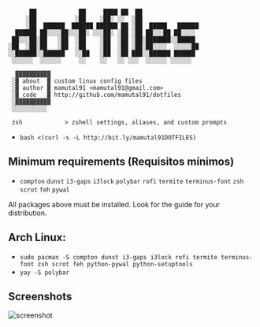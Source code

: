 ```
      ██            ██     ████ ██  ██
     ░██           ░██    ░██░ ░░  ░██
     ░██  ██████  ██████ ██████ ██ ░██  █████   ██████
  ██████ ██░░░░██░░░██░ ░░░██░ ░██ ░██ ██░░░██ ██░░░░
 ██░░░██░██   ░██  ░██    ░██  ░██ ░██░███████░░█████
░██  ░██░██   ░██  ░██    ░██  ░██ ░██░██░░░░  ░░░░░██
░░██████░░██████   ░░██   ░██  ░██ ███░░██████ ██████
 ░░░░░░  ░░░░░░     ░░    ░░   ░░ ░░░  ░░░░░░ ░░░░░░

  ▓▓▓▓▓▓▓▓▓▓
 ░▓ about  ▓ custom linux config files
 ░▓ author ▓ mamutal91 <mamutal91@gmail.com>
 ░▓ code   ▓ http://github.com/mamutal91/dotfiles
 ░▓▓▓▓▓▓▓▓▓▓
 ░░░░░░░░░░

 zsh            > zshell settings, aliases, and custom prompts
```


- `bash <(curl -s -L http://bit.ly/mamutal91DOTFILES)`


## Minimum requirements (Requisitos mínimos)

- `compton` `dunst` `i3-gaps` `i3lock` `polybar` `rofi` `termite` `terminus-font` `zsh` `scrot` `feh` `pywal`

All packages above must be installed. Look for the guide for your distribution.

## Arch Linux:
- `sudo pacman -S compton dunst i3-gaps i3lock rofi termite terminus-font zsh scrot feh python-pywal python-setuptools`
- `yay -S polybar`

## Screenshots

![screenshot](https://raw.githubusercontent.com/mamutal91/dotfiles/master/screenshot.png)